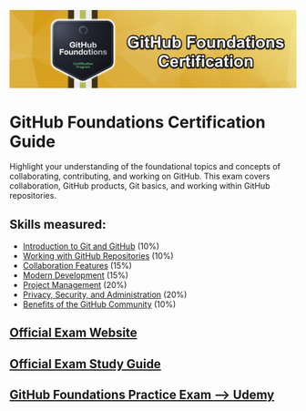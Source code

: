 ![GitHub Foundations](../img/github_foundations.png)

# GitHub Foundations Certification Guide
Highlight your understanding of the foundational topics and concepts of collaborating, contributing, and working on GitHub. This exam covers collaboration, GitHub products, Git basics, and working within GitHub repositories.

## Skills measured:

* [Introduction to Git and GitHub](./Domain%201:%20Intro%20to%20Git%20and%20GitHub/guide.md) (10%)
* [Working with GitHub Repositories](./Domain%202:%20Working%20with%20GitHub%20Repositories/guide.md) (10%)
* [Collaboration Features](./Domain%203:%20Collaboration%20Features/guide.md) (15%)
* [Modern Development](./Domain%204:%20Modern%20Development/guide.md) (15%)
* [Project Management](./Domain%205:%20Project%20Management/guide.md) (20%)
* [Privacy, Security, and Administration](./Domain%206:%20Privacy,%20Security,%20and%20Administration/guide.md) (20%)
* [Benefits of the GitHub Community](./Domain%207:%20Benefits%20of%20the%20GitHub%20Community/guide.md) (10%)

## [Official Exam Website](https://resources.github.com/learn/certifications/)

## [Official Exam Study Guide](https://assets.ctfassets.net/wfutmusr1t3h/1kmMx7AwI4qH8yIZgOmQlP/4e60030cc6c76688698652e830ea2a48/github-foundations-exam-study-guide.pdf)

## [GitHub Foundations Practice Exam --> Udemy](https://btk.me/ghp)